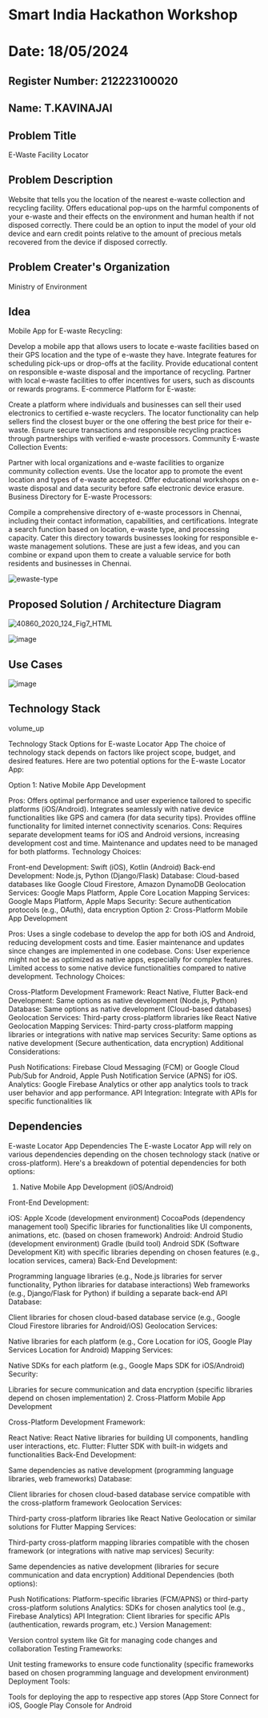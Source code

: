 # Smart India Hackathon Workshop
# Date: 18/05/2024
## Register Number: 212223100020
## Name: T.KAVINAJAI
## Problem Title
E-Waste Facility Locator
## Problem Description
Website that tells you the location of the nearest e-waste collection and recycling facility. Offers educational pop-ups on the harmful components of your e-waste and their effects on the environment and human health if not disposed correctly. There could be an option to input the model of your old device and earn credit points relative to the amount of precious metals recovered from the device if disposed correctly.
## Problem Creater's Organization
Ministry of Environment

## Idea
Mobile App for E-waste Recycling:

Develop a mobile app that allows users to locate e-waste facilities based on their GPS location and the type of e-waste they have.
Integrate features for scheduling pick-ups or drop-offs at the facility.
Provide educational content on responsible e-waste disposal and the importance of recycling.
Partner with local e-waste facilities to offer incentives for users, such as discounts or rewards programs.
E-commerce Platform for E-waste:

Create a platform where individuals and businesses can sell their used electronics to certified e-waste recyclers.
The locator functionality can help sellers find the closest buyer or the one offering the best price for their e-waste.
Ensure secure transactions and responsible recycling practices through partnerships with verified e-waste processors.
Community E-waste Collection Events:

Partner with local organizations and e-waste facilities to organize community collection events.
Use the locator app to promote the event location and types of e-waste accepted.
Offer educational workshops on e-waste disposal and data security before safe electronic device erasure.
Business Directory for E-waste Processors:

Compile a comprehensive directory of e-waste processors in Chennai, including their contact information, capabilities, and certifications.
Integrate a search function based on location, e-waste type, and processing capacity.
Cater this directory towards businesses looking for responsible e-waste management solutions.
These are just a few ideas, and you can combine or expand upon them to create a valuable service for both residents and businesses in Chennai.


![ewaste-type](https://github.com/Kavin1311/SIHPS/assets/145695724/011ef21c-7f81-4e2a-acfd-34fb7e6e5b1c)


## Proposed Solution / Architecture Diagram
![40860_2020_124_Fig7_HTML](https://github.com/Kavin1311/SIHPS/assets/145695724/235081be-58f6-42e1-87e8-4629f738dba1)

![image](https://github.com/Kavin1311/SIHPS/assets/145695724/56460e25-6426-42b1-8617-2bd3073d638a)



## Use Cases
![image](https://github.com/Kavin1311/SIHPS/assets/145695724/0485af06-e824-4be8-b84c-9df1d09cdd8d)


## Technology Stack

volume_up

Technology Stack Options for E-waste Locator App
The choice of technology stack depends on factors like project scope, budget, and desired features. Here are two potential options for the E-waste Locator App:

Option 1: Native Mobile App Development

Pros:
Offers optimal performance and user experience tailored to specific platforms (iOS/Android).
Integrates seamlessly with native device functionalities like GPS and camera (for data security tips).
Provides offline functionality for limited internet connectivity scenarios.
Cons:
Requires separate development teams for iOS and Android versions, increasing development cost and time.
Maintenance and updates need to be managed for both platforms.
Technology Choices:

Front-end Development: Swift (iOS), Kotlin (Android)
Back-end Development: Node.js, Python (Django/Flask)
Database: Cloud-based databases like Google Cloud Firestore, Amazon DynamoDB
Geolocation Services: Google Maps Platform, Apple Core Location
Mapping Services: Google Maps Platform, Apple Maps
Security: Secure authentication protocols (e.g., OAuth), data encryption
Option 2: Cross-Platform Mobile App Development

Pros:
Uses a single codebase to develop the app for both iOS and Android, reducing development costs and time.
Easier maintenance and updates since changes are implemented in one codebase.
Cons:
User experience might not be as optimized as native apps, especially for complex features.
Limited access to some native device functionalities compared to native development.
Technology Choices:

Cross-Platform Development Framework: React Native, Flutter
Back-end Development: Same options as native development (Node.js, Python)
Database: Same options as native development (Cloud-based databases)
Geolocation Services: Third-party cross-platform libraries like React Native Geolocation
Mapping Services: Third-party cross-platform mapping libraries or integrations with native map services
Security: Same options as native development (Secure authentication, data encryption)
Additional Considerations:

Push Notifications: Firebase Cloud Messaging (FCM) or Google Cloud Pub/Sub for Android, Apple Push Notification Service (APNS) for iOS.
Analytics: Google Firebase Analytics or other app analytics tools to track user behavior and app performance.
API Integration: Integrate with APIs for specific functionalities lik

## Dependencies
E-waste Locator App Dependencies
The E-waste Locator App will rely on various dependencies depending on the chosen technology stack (native or cross-platform). Here's a breakdown of potential dependencies for both options:

1. Native Mobile App Development (iOS/Android)

Front-End Development:

iOS:
Apple Xcode (development environment)
CocoaPods (dependency management tool)
Specific libraries for functionalities like UI components, animations, etc. (based on chosen framework)
Android:
Android Studio (development environment)
Gradle (build tool)
Android SDK (Software Development Kit) with specific libraries depending on chosen features (e.g., location services, camera)
Back-End Development:

Programming language libraries (e.g., Node.js libraries for server functionality, Python libraries for database interactions)
Web frameworks (e.g., Django/Flask for Python) if building a separate back-end API
Database:

Client libraries for chosen cloud-based database service (e.g., Google Cloud Firestore libraries for Android/iOS)
Geolocation Services:

Native libraries for each platform (e.g., Core Location for iOS, Google Play Services Location for Android)
Mapping Services:

Native SDKs for each platform (e.g., Google Maps SDK for iOS/Android)
Security:

Libraries for secure communication and data encryption (specific libraries depend on chosen implementation)
2. Cross-Platform Mobile App Development

Cross-Platform Development Framework:

React Native: React Native libraries for building UI components, handling user interactions, etc.
Flutter: Flutter SDK with built-in widgets and functionalities
Back-End Development:

Same dependencies as native development (programming language libraries, web frameworks)
Database:

Client libraries for chosen cloud-based database service compatible with the cross-platform framework
Geolocation Services:

Third-party cross-platform libraries like React Native Geolocation or similar solutions for Flutter
Mapping Services:

Third-party cross-platform mapping libraries compatible with the chosen framework (or integrations with native map services)
Security:

Same dependencies as native development (libraries for secure communication and data encryption)
Additional Dependencies (both options):

Push Notifications: Platform-specific libraries (FCM/APNS) or third-party cross-platform solutions
Analytics: SDKs for chosen analytics tool (e.g., Firebase Analytics)
API Integration: Client libraries for specific APIs (authentication, rewards program, etc.)
Version Management:

Version control system like Git for managing code changes and collaboration
Testing Frameworks:

Unit testing frameworks to ensure code functionality (specific frameworks based on chosen programming language and development environment)
Deployment Tools:

Tools for deploying the app to respective app stores (App Store Connect for iOS, Google Play Console for Android
